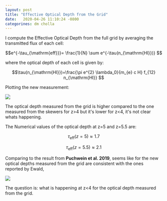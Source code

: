 ```yaml
---
layout: post
title: "Effective Optical Depth from the Grid"
date:   2020-04-26 11:10:24 -0800
categorines: dm cholla
---
```



I compute the Effective Optical Depth from the full grid by averaging the transmitted flux of each cell:


$$e^{-\tau_{\mathrm{eff}}}= \frac{1}{N} \sum e^{-\tau(n_{\mathrm{HI}})} $$

where the optical depth of each cell is given by:

$$\tau(n_{\mathrm{HI}})=\frac{\pi e^{2} \lambda_0}{m_{e}  c H} f_{12} n_{\mathrm{HI}}  $$

Plotting the new measurement:


<img src="{{ site.url }}assets/images/optical_depth_uvb_log_grid.png"> 

The optical depth measured from the grid is higher compared to the one measured from the skewers for z>4 but it's lower for z<4, it's not clear whats happening.

The Numerical values of the optical depth at z=5 and z=5.5 are:

$$\tau_{\mathrm{eff}}(z=5) \approx 1.7$$

$$\tau_{\mathrm{eff}}(z=5.5) \approx 2.1$$

Comparing to the result from **Puchwein et al. 2019**, seems like for the new optical depths measured from the grid are consistent with the ones reported by Ewald, 

<img src="{{ site.url }}assets/images/puchwein_1.png"> 

The question is: what is happening at z<4 for the optical depth measured from the grid.